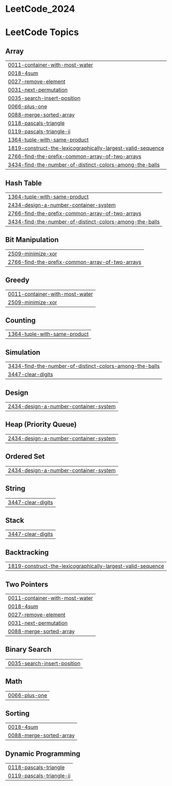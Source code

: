# LeetCode_2024

<!---LeetCode Topics Start-->
# LeetCode Topics
## Array
|  |
| ------- |
| [0011-container-with-most-water](https://github.com/Archit56ak/LeetCode_2024/tree/master/0011-container-with-most-water) |
| [0018-4sum](https://github.com/Archit56ak/LeetCode_2024/tree/master/0018-4sum) |
| [0027-remove-element](https://github.com/Archit56ak/LeetCode_2024/tree/master/0027-remove-element) |
| [0031-next-permutation](https://github.com/Archit56ak/LeetCode_2024/tree/master/0031-next-permutation) |
| [0035-search-insert-position](https://github.com/Archit56ak/LeetCode_2024/tree/master/0035-search-insert-position) |
| [0066-plus-one](https://github.com/Archit56ak/LeetCode_2024/tree/master/0066-plus-one) |
| [0088-merge-sorted-array](https://github.com/Archit56ak/LeetCode_2024/tree/master/0088-merge-sorted-array) |
| [0118-pascals-triangle](https://github.com/Archit56ak/LeetCode_2024/tree/master/0118-pascals-triangle) |
| [0119-pascals-triangle-ii](https://github.com/Archit56ak/LeetCode_2024/tree/master/0119-pascals-triangle-ii) |
| [1364-tuple-with-same-product](https://github.com/Archit56ak/LeetCode_2024/tree/master/1364-tuple-with-same-product) |
| [1819-construct-the-lexicographically-largest-valid-sequence](https://github.com/Archit56ak/LeetCode_2024/tree/master/1819-construct-the-lexicographically-largest-valid-sequence) |
| [2766-find-the-prefix-common-array-of-two-arrays](https://github.com/Archit56ak/LeetCode_2024/tree/master/2766-find-the-prefix-common-array-of-two-arrays) |
| [3434-find-the-number-of-distinct-colors-among-the-balls](https://github.com/Archit56ak/LeetCode_2024/tree/master/3434-find-the-number-of-distinct-colors-among-the-balls) |
## Hash Table
|  |
| ------- |
| [1364-tuple-with-same-product](https://github.com/Archit56ak/LeetCode_2024/tree/master/1364-tuple-with-same-product) |
| [2434-design-a-number-container-system](https://github.com/Archit56ak/LeetCode_2024/tree/master/2434-design-a-number-container-system) |
| [2766-find-the-prefix-common-array-of-two-arrays](https://github.com/Archit56ak/LeetCode_2024/tree/master/2766-find-the-prefix-common-array-of-two-arrays) |
| [3434-find-the-number-of-distinct-colors-among-the-balls](https://github.com/Archit56ak/LeetCode_2024/tree/master/3434-find-the-number-of-distinct-colors-among-the-balls) |
## Bit Manipulation
|  |
| ------- |
| [2509-minimize-xor](https://github.com/Archit56ak/LeetCode_2024/tree/master/2509-minimize-xor) |
| [2766-find-the-prefix-common-array-of-two-arrays](https://github.com/Archit56ak/LeetCode_2024/tree/master/2766-find-the-prefix-common-array-of-two-arrays) |
## Greedy
|  |
| ------- |
| [0011-container-with-most-water](https://github.com/Archit56ak/LeetCode_2024/tree/master/0011-container-with-most-water) |
| [2509-minimize-xor](https://github.com/Archit56ak/LeetCode_2024/tree/master/2509-minimize-xor) |
## Counting
|  |
| ------- |
| [1364-tuple-with-same-product](https://github.com/Archit56ak/LeetCode_2024/tree/master/1364-tuple-with-same-product) |
## Simulation
|  |
| ------- |
| [3434-find-the-number-of-distinct-colors-among-the-balls](https://github.com/Archit56ak/LeetCode_2024/tree/master/3434-find-the-number-of-distinct-colors-among-the-balls) |
| [3447-clear-digits](https://github.com/Archit56ak/LeetCode_2024/tree/master/3447-clear-digits) |
## Design
|  |
| ------- |
| [2434-design-a-number-container-system](https://github.com/Archit56ak/LeetCode_2024/tree/master/2434-design-a-number-container-system) |
## Heap (Priority Queue)
|  |
| ------- |
| [2434-design-a-number-container-system](https://github.com/Archit56ak/LeetCode_2024/tree/master/2434-design-a-number-container-system) |
## Ordered Set
|  |
| ------- |
| [2434-design-a-number-container-system](https://github.com/Archit56ak/LeetCode_2024/tree/master/2434-design-a-number-container-system) |
## String
|  |
| ------- |
| [3447-clear-digits](https://github.com/Archit56ak/LeetCode_2024/tree/master/3447-clear-digits) |
## Stack
|  |
| ------- |
| [3447-clear-digits](https://github.com/Archit56ak/LeetCode_2024/tree/master/3447-clear-digits) |
## Backtracking
|  |
| ------- |
| [1819-construct-the-lexicographically-largest-valid-sequence](https://github.com/Archit56ak/LeetCode_2024/tree/master/1819-construct-the-lexicographically-largest-valid-sequence) |
## Two Pointers
|  |
| ------- |
| [0011-container-with-most-water](https://github.com/Archit56ak/LeetCode_2024/tree/master/0011-container-with-most-water) |
| [0018-4sum](https://github.com/Archit56ak/LeetCode_2024/tree/master/0018-4sum) |
| [0027-remove-element](https://github.com/Archit56ak/LeetCode_2024/tree/master/0027-remove-element) |
| [0031-next-permutation](https://github.com/Archit56ak/LeetCode_2024/tree/master/0031-next-permutation) |
| [0088-merge-sorted-array](https://github.com/Archit56ak/LeetCode_2024/tree/master/0088-merge-sorted-array) |
## Binary Search
|  |
| ------- |
| [0035-search-insert-position](https://github.com/Archit56ak/LeetCode_2024/tree/master/0035-search-insert-position) |
## Math
|  |
| ------- |
| [0066-plus-one](https://github.com/Archit56ak/LeetCode_2024/tree/master/0066-plus-one) |
## Sorting
|  |
| ------- |
| [0018-4sum](https://github.com/Archit56ak/LeetCode_2024/tree/master/0018-4sum) |
| [0088-merge-sorted-array](https://github.com/Archit56ak/LeetCode_2024/tree/master/0088-merge-sorted-array) |
## Dynamic Programming
|  |
| ------- |
| [0118-pascals-triangle](https://github.com/Archit56ak/LeetCode_2024/tree/master/0118-pascals-triangle) |
| [0119-pascals-triangle-ii](https://github.com/Archit56ak/LeetCode_2024/tree/master/0119-pascals-triangle-ii) |
<!---LeetCode Topics End-->